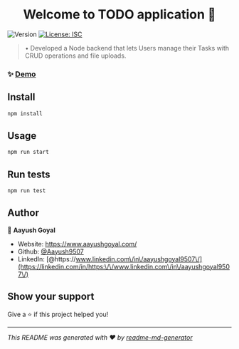 <h1 align="center">Welcome to TODO application 👋</h1>
<p>
  <img alt="Version" src="https://img.shields.io/badge/version-1.0.0-blue.svg?cacheSeconds=2592000" />
  <a href="#" target="_blank">
    <img alt="License: ISC" src="https://img.shields.io/badge/License-ISC-yellow.svg" />
  </a>
</p>

> •	Developed a Node backend that lets Users manage their Tasks with CRUD operations and file uploads.

### ✨ [Demo](https://aayush-task-manager.herokuapp.com)

## Install

```sh
npm install
```

## Usage

```sh
npm run start
```

## Run tests

```sh
npm run test
```

## Author

👤 **Aayush Goyal**

* Website: 	https://www.aayushgoyal.com/
* Github: [@Aayush9507](https://github.com/Aayush9507)
* LinkedIn: [@https:\/\/www.linkedin.com\/in\/aayushgoyal9507\/](https://linkedin.com/in/https:\/\/www.linkedin.com\/in\/aayushgoyal9507\/)

## Show your support

Give a ⭐️ if this project helped you!

***
_This README was generated with ❤️ by [readme-md-generator](https://github.com/kefranabg/readme-md-generator)_